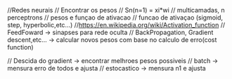 //Redes neurais
// Encontrar os pesos
// Sn(n=1) = xi*wi 
// multicamadas, n perceptrons
// pesos e funçao de ativacao
// funcao de ativaçao (sigmoid, step, hyperbolic,etc...)
//https://en.wikipedia.org/wiki/Activation_function
// FeedFoward -> sinapses para rede oculta
// BackPropagation, Gradient descent,etc... -> calcular novos pesos com base no calculo de erro(cost function)

// Descida do gradient -> encontrar melhroes pesos possiveis
// batch -> mensura erro de todos e ajusta
// estocastico -> mensura n1 e ajusta